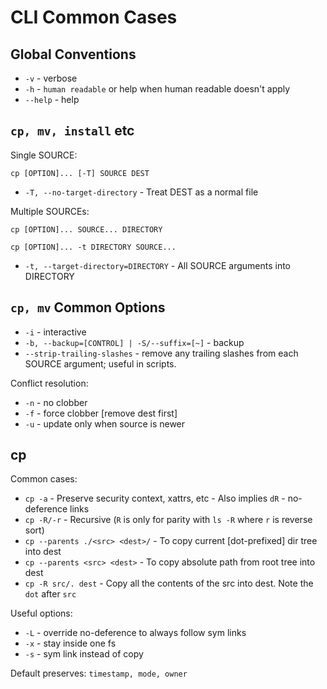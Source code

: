 # CLI Common Cases

## Global Conventions

- `-v` - verbose
- `-h` - `human readable` or help when human readable doesn't apply
- `--help` - help

## `cp, mv, install` etc

Single SOURCE:

`cp [OPTION]... [-T] SOURCE DEST`

- `-T, --no-target-directory` - Treat DEST as a normal file

Multiple SOURCEs:

`cp [OPTION]... SOURCE... DIRECTORY`

`cp [OPTION]... -t DIRECTORY SOURCE...`

- `-t, --target-directory=DIRECTORY` - All SOURCE arguments into DIRECTORY

## `cp, mv` Common Options

- `-i` - interactive
- `-b, --backup=[CONTROL] | -S/--suffix=[~]` - backup
- `--strip-trailing-slashes` - remove any trailing slashes from each SOURCE argument; useful in scripts.

Conflict resolution:

- `-n` - no clobber
- `-f` - force clobber [remove dest first]
- `-u` - update only when source is newer

## cp

Common cases:

- `cp -a` - Preserve security context, xattrs, etc - Also implies `dR` - no-deference links
- `cp -R/-r` - Recursive (`R` is only for parity with `ls -R` where `r` is reverse sort)
- `cp --parents ./<src> <dest>/` - To copy current [dot-prefixed] dir tree into dest
- `cp --parents <src> <dest>` - To copy absolute path from root tree into dest
- `cp -R src/. dest` - Copy all the contents of the src into dest. Note the `dot` after `src`

Useful options:

- `-L` - override no-deference to always follow sym links
- `-x` - stay inside one fs
- `-s` - sym link instead of copy

Default preserves: `timestamp, mode, owner`
